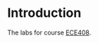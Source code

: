 # Introduction

The labs for course [ECE408](https://wiki.illinois.edu/wiki/display/ECE408/ECE408+Home).